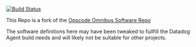 [![Build Status](https://travis-ci.com/DataDog/omnibus-software.svg?branch=master)](https://travis-ci.com/DataDog/omnibus-software)

This Repo is a fork of the [Opscode Omnibus Software Repo](https://github.com/opscode/omnibus-software)

The software definitions here may have been tweaked to fullfill the Datadog Agent build needs and will likely not be suitable for other projects.

